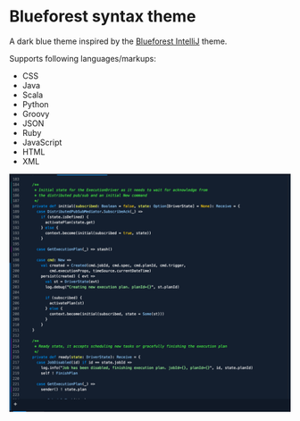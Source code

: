 # Blueforest syntax theme

A dark blue theme inspired by the [Blueforest IntelliJ](https://github.com/sirthias/BlueForest) theme.

Supports following languages/markups:
 - CSS
 - Java
 - Scala
 - Python
 - Groovy
 - JSON
 - Ruby
 - JavaScript
 - HTML
 - XML

![screenshot](https://github.com/alonsodomin/atom-blueforest-syntax-theme/blob/master/screenshot.png?raw=true)
